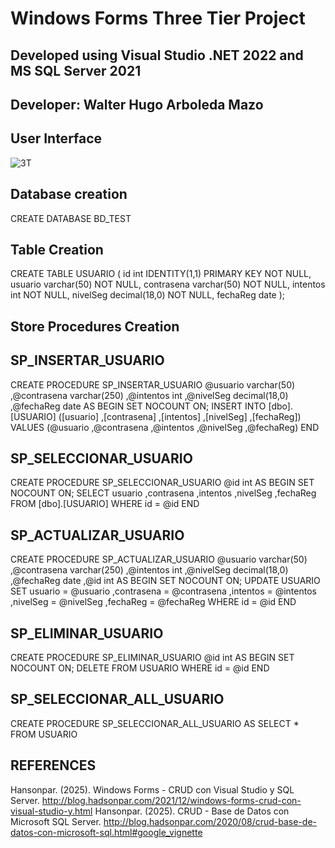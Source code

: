 # Windows Forms Three Tier Project
## Developed using Visual Studio .NET 2022 and MS SQL Server 2021
## Developer: Walter Hugo Arboleda Mazo

## User Interface
![3T](https://github.com/user-attachments/assets/8f409a9b-cca1-4ba0-bffb-3277e544e6e1)

## Database creation
CREATE DATABASE BD_TEST

## Table Creation
CREATE TABLE USUARIO (
    id int IDENTITY(1,1) PRIMARY KEY  NOT NULL,
    usuario varchar(50) NOT NULL,
    contrasena varchar(50)  NOT NULL,
    intentos int NOT NULL,
    nivelSeg decimal(18,0) NOT NULL,
    fechaReg date
    );

## Store Procedures Creation
## SP_INSERTAR_USUARIO
CREATE PROCEDURE SP_INSERTAR_USUARIO
 @usuario varchar(50)
,@contrasena varchar(250)
,@intentos int
,@nivelSeg decimal(18,0)
,@fechaReg date
AS
BEGIN
       SET NOCOUNT ON;
       INSERT INTO [dbo].[USUARIO]
           ([usuario]
           ,[contrasena]
           ,[intentos]
           ,[nivelSeg]
           ,[fechaReg])
     VALUES
           (@usuario
           ,@contrasena
           ,@intentos
           ,@nivelSeg
           ,@fechaReg)
END

## SP_SELECCIONAR_USUARIO
CREATE PROCEDURE SP_SELECCIONAR_USUARIO
 @id int
AS
BEGIN
       SET NOCOUNT ON;
       SELECT  usuario
           ,contrasena
           ,intentos
           ,nivelSeg
           ,fechaReg
       FROM   [dbo].[USUARIO]
       WHERE  id = @id
END

## SP_ACTUALIZAR_USUARIO
CREATE PROCEDURE SP_ACTUALIZAR_USUARIO
 @usuario varchar(50)
,@contrasena varchar(250)
,@intentos int
,@nivelSeg decimal(18,0)
,@fechaReg date
,@id int
AS
BEGIN
       SET NOCOUNT ON;
    UPDATE USUARIO
    SET     usuario = @usuario
                ,contrasena = @contrasena
           ,intentos = @intentos
           ,nivelSeg = @nivelSeg
           ,fechaReg = @fechaReg
       WHERE  id = @id
END

## SP_ELIMINAR_USUARIO
CREATE PROCEDURE SP_ELIMINAR_USUARIO
 @id int
AS
BEGIN
       SET NOCOUNT ON;
       DELETE FROM USUARIO WHERE id = @id
END

## SP_SELECCIONAR_ALL_USUARIO
CREATE PROCEDURE SP_SELECCIONAR_ALL_USUARIO
AS
SELECT * FROM USUARIO


## REFERENCES
Hansonpar. (2025). Windows Forms - CRUD con Visual Studio y SQL Server. http://blog.hadsonpar.com/2021/12/windows-forms-crud-con-visual-studio-y.html
Hansonpar. (2025). CRUD - Base de Datos con Microsoft SQL Server. http://blog.hadsonpar.com/2020/08/crud-base-de-datos-con-microsoft-sql.html#google_vignette
